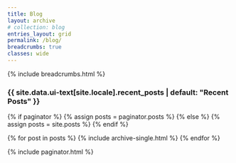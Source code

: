 ```yaml
---
title: Blog
layout: archive
# collection: blog
entries_layout: grid
permalink: /blog/
breadcrumbs: true
classes: wide
---
```

{% include breadcrumbs.html %}

<h3 class="archive__subtitle">{{ site.data.ui-text[site.locale].recent_posts | default: "Recent Posts" }}</h3>

{% if paginator %}
  {% assign posts = paginator.posts %}
{% else %}
  {% assign posts = site.posts %}
{% endif %}

{% for post in posts %}
  {% include archive-single.html %}
{% endfor %}

{% include paginator.html %}
